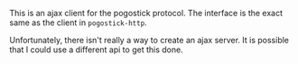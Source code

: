 This is an ajax client for the pogostick protocol. The interface is the exact 
same as the client in `pogostick-http`.

Unfortunately, there isn't really a way to create an ajax server. It is
possible that I could use a different api to get this done.

